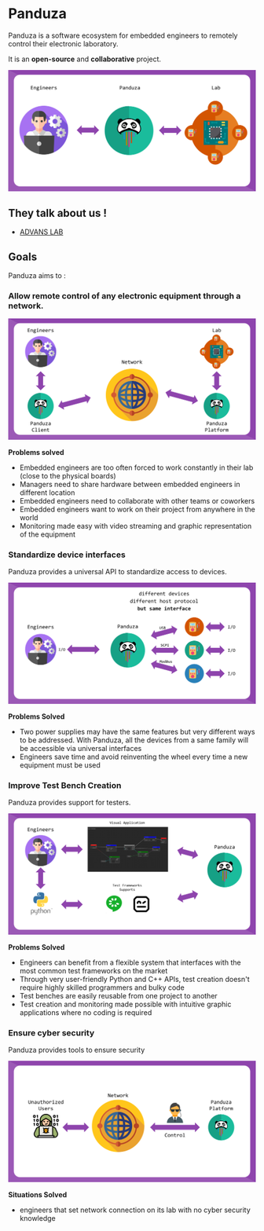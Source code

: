 # Panduza

Panduza is a software ecosystem for embedded engineers to remotely control their electronic laboratory.

It is an **open-source** and **collaborative** project.

![](_media/slide_1.png)

## They talk about us !

- [ADVANS LAB](https://www.elsys-design.com/fr/panduza-pour-un-labo-connecte-2-0/)


## Goals

Panduza aims to :

### Allow remote control of any electronic equipment through a network.

![](_media/slide_2.png)

**Problems solved**

- Embedded engineers are too often forced to work constantly in their lab (close to the physical boards)
- Managers need to share hardware between embedded engineers in different location
- Embedded engineers need to collaborate with other teams or coworkers
- Embedded engineers want to work on their project from anywhere in the world
- Monitoring made easy with video streaming and graphic representation of the equipment


### Standardize device interfaces

Panduza provides a universal API to standardize access to devices.

![](_media/slide_3.png)

**Problems Solved**

- Two power supplies may have the same features but very different ways to be addressed. With Panduza, all the devices from a same family will be accessible via universal interfaces
- Engineers save time and avoid reinventing the wheel every time a new equipment must be used

### Improve Test Bench Creation

Panduza provides support for testers.

![](_media/slide_4.png)

**Problems Solved**

- Engineers can benefit from a flexible system that interfaces with the most common test frameworks on the market
- Through very user-friendly Python and C++ APIs, test creation doesn't require highly skilled programmers and bulky code
- Test benches are easily reusable from one project to another
- Test creation and monitoring made possible with intuitive graphic applications where no coding is required

### Ensure cyber security

Panduza provides tools to ensure security

![](_media/slide_5.png)

**Situations Solved**

- engineers that set network connection on its lab with no cyber security knowledge
